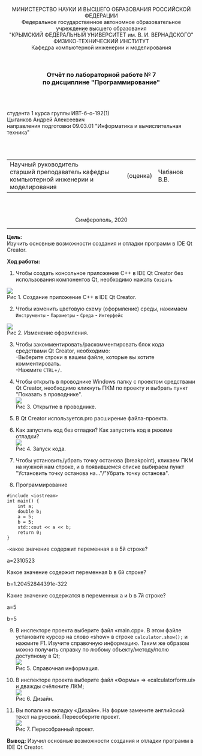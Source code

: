 ﻿<p align="center">МИНИСТЕРСТВО НАУКИ  И ВЫСШЕГО ОБРАЗОВАНИЯ РОССИЙСКОЙ ФЕДЕРАЦИИ<br>
Федеральное государственное автономное образовательное учреждение высшего образования<br>
"КРЫМСКИЙ ФЕДЕРАЛЬНЫЙ УНИВЕРСИТЕТ им. В. И. ВЕРНАДСКОГО"<br>
ФИЗИКО-ТЕХНИЧЕСКИЙ ИНСТИТУТ<br>
Кафедра компьютерной инженерии и моделирования</p>
<br>
<h3 align="center">Отчёт по лабораторной работе № 7<br> по дисциплине "Программирование"</h3>
<br><br>
<p>студента 1 курса группы ИВТ-б-о-192(1)<br>
Цыганков Андрей Алексеевич<br>
направления подготовки 09.03.01 "Информатика и вычислительная техника"</p>
<br><br>
<table>
<tr><td>Научный руководитель<br> старший преподаватель кафедры<br> компьютерной инженерии и моделирования</td>
<td>(оценка)</td>
<td>Чабанов В.В.</td>
</tr>
</table>
<br><br>
<p align="center">Симферополь, 2020</p>
<hr>

**Цель:**  <br> Изучить основные возможности создания и отладки программ в IDE Qt Creator.<br>

**Ход работы:**
1. Чтобы создать консольное приложение С++ в IDE Qt Creator без использования компонентов Qt, необходимо нажать ```Создать```<br>

![](https://github.com/Kolovrat2405/Laba/blob/master/7/1.jpg)<br/>
Рис 1. Создание приложение С++ в IDE Qt Creator.

2. Чтобы изменить цветовую схему (оформление) среды, нажимаем ```Инструменты``` - ```Параметры``` - ```Среда``` - ```Интерфейс```<br>

![](https://github.com/Kolovrat2405/Laba/blob/master/7/2.jpg)<br/>
Рис 2. Изменение оформления.

3. Чтобы закомментировать/раскомментировать блок кода средствами Qt Creator, необходимо:<br/>
-Выберите строки в вашем файле, которые вы хотите комментировать.<br/>
-Нажмите ```CTRL```+```/```.<br/>

4. Чтобы открыть в проводнике Windows папку с проектом средствами Qt Creator, необходимо кликнуть ПКМ по проекту и выбрать пункт "Показать в проводнике".<br>
![](https://github.com/Kolovrat2405/Laba/blob/master/7/3.jpg)<br/>
Рис 3. Открытие в проводнике.

5. В Qt Creator используется.pro расширение файла-проекта.
6. Как запустить код без отладки? Как запустить код в режиме отладки?<br>
![](https://github.com/Kolovrat2405/Laba/blob/master/7/4.jpg)<br/>
Рис 4. Запуск кода.

7. Чтобы установить/убрать точку останова (breakpoint), кликаем ПКМ на нужной нам строке, и в появившемся списке выбираем пункт "Установить точку останова на..."/"Убрать точку останова".

8. Программирование
```
#include <iostream>
int main() {
    int a;
    double b;
    a = 5;
    b = 5;
    std::cout << a << b;
    return 0;
}
```
-какое значение содержит переменная a в 5й строке?

a=2310523

Какое значение содержит переменная b в 6й строке?

b=1.20452844391e-322

Какие значение содержатся в переменных a и b в 7й строке?

a=5

b=5

9. В инспекторе проекта выберите файл «main.cpp». В этом файле установите курсор на слово «show» в строке ```calculator.show();``` и нажмите F1. Изучите справочную информацию. Таким же образом можно получить справку по любому объекту/методу/полю доступному в Qt;<br>
![](https://github.com/Kolovrat2405/Laba/blob/master/7/5.jpg)<br/>
Рис 5. Справочная информация.

10. В инспекторе проекта выберите файл «Формы» => «calculatorform.ui» и дважды счёлкните ЛКМ;<br>
![](https://github.com/Kolovrat2405/Laba/blob/master/7/6.jpg)<br/>
Рис 6. Дизайн.
11. Вы попали на вкладку «Дизайн». На форме замените английский текст на русский. Пересоберите проект.<br>
![](https://github.com/Kolovrat2405/Laba/blob/master/7/7.jpg)<br/>
Рис 7. Пересобранный проект.

**Вывод:** Изучил основные возможности создания и отладки программ в IDE Qt Creator.